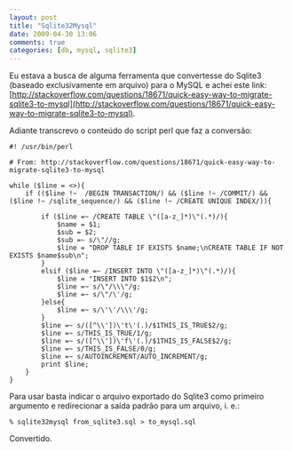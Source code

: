 ```yaml
---
layout: post
title: "Sqlite32Mysql"
date: 2009-04-30 13:06
comments: true
categories: [db, mysql, sqlite3]
---
```


Eu estava a busca de alguma ferramenta que convertesse do Sqlite3 (baseado exclusivamente em arquivo) para o MySQL e achei este link: [http://stackoverflow.com/questions/18671/quick-easy-way-to-migrate-sqlite3-to-mysql](http://stackoverflow.com/questions/18671/quick-easy-way-to-migrate-sqlite3-to-mysql).

Adiante transcrevo o conteúdo do script perl que faz a conversão:

    #! /usr/bin/perl
    
    # From: http://stackoverflow.com/questions/18671/quick-easy-way-to-migrate-sqlite3-to-mysql
    
    while ($line = <>){
        if (($line !~  /BEGIN TRANSACTION/) && ($line !~ /COMMIT/) && ($line !~ /sqlite_sequence/) && ($line !~ /CREATE UNIQUE INDEX/)){
    
        	if ($line =~ /CREATE TABLE \"([a-z_]*)\"(.*)/){
        		$name = $1;
        		$sub = $2;
        		$sub =~ s/\"//g;
        		$line = "DROP TABLE IF EXISTS $name;\nCREATE TABLE IF NOT EXISTS $name$sub\n";
        	}
        	elsif ($line =~ /INSERT INTO \"([a-z_]*)\"(.*)/){
        		$line = "INSERT INTO $1$2\n";
        		$line =~ s/\"/\\\"/g;
        		$line =~ s/\"/\'/g;
        	}else{
        		$line =~ s/\'\'/\\\'/g;
        	}
        	$line =~ s/([^\\'])\'t\'(.)/$1THIS_IS_TRUE$2/g;
        	$line =~ s/THIS_IS_TRUE/1/g;
        	$line =~ s/([^\\'])\'f\'(.)/$1THIS_IS_FALSE$2/g;
        	$line =~ s/THIS_IS_FALSE/0/g;
        	$line =~ s/AUTOINCREMENT/AUTO_INCREMENT/g;
        	print $line;
        }
    }

Para usar basta indicar o arquivo exportado do Sqlite3 como primeiro argumento e redirecionar a saída padrão para um arquivo, i. e.:

    % sqlite32mysql from_sqlite3.sql > to_mysql.sql

Convertido.
